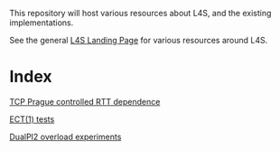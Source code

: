 This repository will host various resources about L4S, and the existing
implementations.

See the general [L4S Landing Page](https://riteproject.eu/dctth) for various resources around L4S.

# Index

[TCP Prague controlled RTT dependence](rtt-independence)

[ECT(1) tests](ect1-tests)

[DualPI2 overload experiments](overload-experiments)
